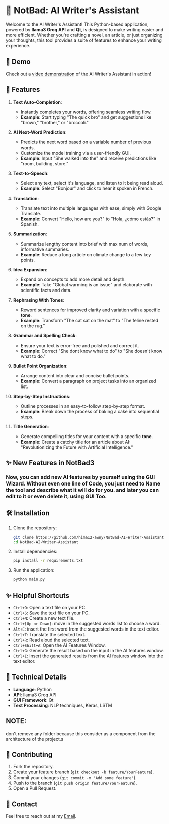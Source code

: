 
# 📝 NotBad: AI Writer's Assistant

Welcome to the AI Writer's Assistant! This Python-based application, powered by **llama3 Groq API** and **Qt**, is designed to make writing easier and more efficient. Whether you're crafting a novel, an article, or just organizing your thoughts, this tool provides a suite of features to enhance your writing experience.

## 🎥 Demo 
Check out a [video demonstration](https://www.linkedin.com/posts/ibrahim-awny_excited-to-introduce-my-new-software-notbad-activity-7213586130955341826-VaXm?utm_source=share&utm_medium=member_desktop) of the AI Writer's Assistant in action!

## 🚀 Features

1.  **Text Auto-Completion**:
    -   Instantly completes your words, offering seamless writing flow.
    -   **Example**: Start typing "The quick bro" and get suggestions like "brown," "brother," or "broccoli."
2.  **AI Next-Word Prediction**:
    
    -   Predicts the next word based on a variable number of previous words.
    -   Customize the model training via a user-friendly GUI.
    -   **Example**: Input "She walked into the" and receive predictions like "room, building, store."
3.  **Text-to-Speech**:
    
    -   Select any text, select it's language, and listen to it being read aloud.
    -   **Example**: Select "Bonjour" and click to hear it spoken in French.
4.  **Translation**:
    
    -   Translate text into multiple languages with ease, simply with Google Translate.
    -   **Example**: Convert "Hello, how are you?" to "Hola, ¿cómo estás?" in Spanish.
5.  **Summarization**:
    
    -   Summarize lengthy content into brief with max num of words, informative summaries.
    -   **Example**: Reduce a long article on climate change to a few key points.
6.  **Idea Expansion**:
    
    -   Expand on concepts to add more detail and depth.
    -   **Example**: Take "Global warming is an issue" and elaborate with scientific facts and data.
7.  **Rephrasing  With Tones**:
    
    -   Reword sentences for improved clarity and variation with a specific **tone**.
    -   **Example**: Transform "The cat sat on the mat" to "The feline rested on the rug."
8.  **Grammar and Spelling Check**:
    
    -   Ensure your text is error-free and polished and correct it.
    -   **Example**: Correct "She dont know what to do" to "She doesn't know what to do."
9.  **Bullet Point Organization**:
    
    -   Arrange content into clear and concise bullet points.
    -   **Example**: Convert a paragraph on project tasks into an organized list.
10.  **Step-by-Step Instructions**:

     -   Outline processes in an easy-to-follow step-by-step format.
     -   **Example**: Break down the process of baking a cake into sequential steps.
    
12.  **Title Generation**:
    
     -   Generate compelling titles for your content with a specific **tone**.
     -   **Example**: Create a catchy title for an article about AI: "Revolutionizing the Future with Artificial Intelligence."

## ✨ New Features in NotBad3
###  Now, you can add new AI features by yourself using the GUI Wizard. Without even one line of Code, you just need to Name the tool and describe what it will do for you. and later you can edit to it or even delete it, using GUI Too. 



## 🛠️ Installation
1.  Clone the repository:
	```bash
	git clone https://github.com/hima12-awny/NotBad-AI-Writer-Assistant.git
	cd NotBad-AI-Writer-Assistant
	```
2.  Install dependencies:
	```bash
	pip install -r requirements.txt
	```
    
3.  Run the application:
	```bash
	python main.py
	```

## ✨ Helpful Shortcuts 
- `Ctrl+O`: Open a text file on your PC.
- `Ctrl+S`: Save the text file on your PC.
- `Ctrl+N`: Create a new text file.
- `Ctrl+[Up or Down]`: move in the suggested words list to choose a word.
- `Alt+E`: insert the first word from the suggested words in the text editor.
- `Ctrl+T`: Translate the selected text.
- `Ctrl+R`: Read aloud the selected text.
- `Ctrl+Shift+A`: Open the AI Features Window.
- `Ctrl+G`: Generate the result based on the input in the AI features window.
- `Ctrl+I`: Insert the generated results from the AI features window into the text editor.

## 🔧 Technical Details 
- **Language**: Python 
- **API**: llama3 Groq API 
- **GUI Framework**: Qt
- **Text Processing**: NLP techniques, Keras, LSTM

## NOTE:
don't remove any folder because this consider as a component from the architecture of the project.s

## 🤝 Contributing 
1. Fork the repository. 
2. Create your feature branch (`git checkout -b feature/YourFeature`). 
3. Commit your changes (`git commit -m 'Add some feature'`). 
4. Push to the branch (`git push origin feature/YourFeature`). 
5. Open a Pull Request.

## 📧 Contact 
Feel free to reach out at my [Email](mailto:hima12awny@gmail.com).

